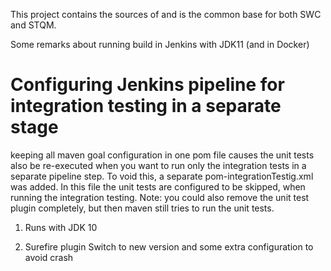 This project contains the sources of and is the common base for both SWC and STQM.

Some remarks about running build in Jenkins with JDK11 (and in Docker)

# Configuring Jenkins pipeline for integration testing in a separate stage 
keeping all maven goal configuration in one pom file causes the unit tests also be re-executed when
you want to run only the integration tests in a separate pipeline step.
To void this, a separate pom-integrationTestig.xml was added. In this file the unit tests are configured to be skipped, when running the integration testing.
Note: you could also remove the unit test plugin completely, but then maven still tries to run the unit tests.
 

1. Runs with JDK 10

2. Surefire plugin
Switch to new version and some extra configuration to avoid crash
